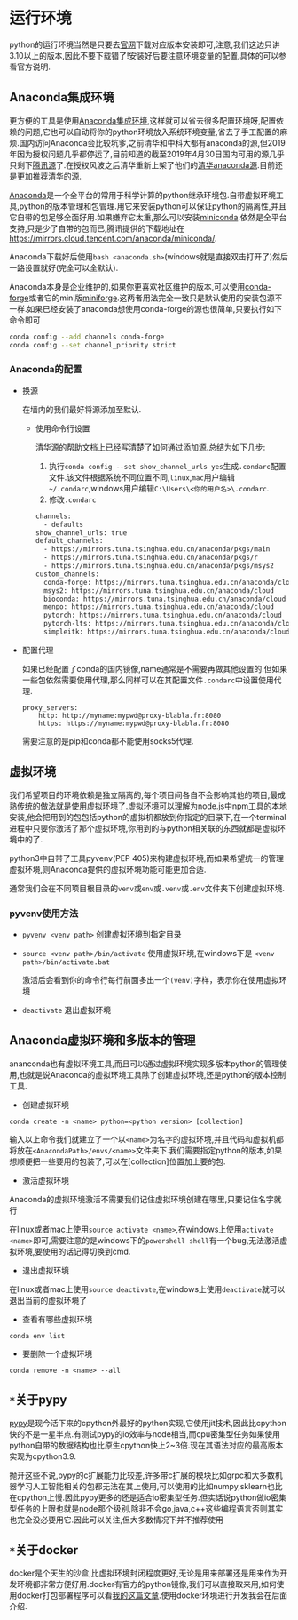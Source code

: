 # 运行环境

python的运行环境当然是只要去[官网](https://www.python.org/)下载对应版本安装即可,注意,我们这边只讲3.10以上的版本,因此不要下载错了!安装好后要注意环境变量的配置,具体的可以参看官方说明.


## Anaconda集成环境

更方便的工具是使用[Anaconda集成环境](https://www.continuum.io/),这样就可以省去很多配置环境呀,配置依赖的问题,它也可以自动将你的python环境放入系统环境变量,省去了手工配置的麻烦.国内访问Anaconda会比较坑爹,之前清华和中科大都有anaconda的源,但2019年因为授权问题几乎都停运了,目前知道的截至2019年4月30日国内可用的源几乎只剩下[腾讯源](https://mirrors.cloud.tencent.com/help/Anaconda.html)了.在授权风波之后清华重新上架了他们的[清华anaconda源](https://mirrors.tuna.tsinghua.edu.cn/help/anaconda/).目前还是更加推荐清华的源.

[Anaconda](https://docs.continuum.io/anaconda/index)是一个全平台的常用于科学计算的python继承环境包.自带虚拟环境工具,python的版本管理和包管理.用它来安装python可以保证python的隔离性,并且它自带的包足够全面好用.如果嫌弃它太重,那么可以安装[miniconda](http://conda.pydata.org/miniconda.html).依然是全平台支持,只是少了自带的包而已,腾讯提供的下载地址在<https://mirrors.cloud.tencent.com/anaconda/miniconda/>.

Anaconda下载好后使用`bash <anaconda.sh>`(windows就是直接双击打开了)然后一路设置就好(完全可以全默认).

Anaconda本身是企业维护的,如果你更喜欢社区维护的版本,可以使用[conda-forge](https://conda-forge.org/)或者它的mini版[miniforge](https://github.com/conda-forge/miniforge/#download).这两者用法完全一致只是默认使用的安装包源不一样.如果已经安装了anaconda想使用conda-forge的源也很简单,只要执行如下命令即可

```bash
conda config --add channels conda-forge
conda config --set channel_priority strict
```

### Anaconda的配置


+ 换源

    在墙内的我们最好将源添加至默认.

    + 使用命令行设置
    
        清华源的帮助文档上已经写清楚了如何通过添加源.总结为如下几步:
        1. 执行`conda config --set show_channel_urls yes`生成`.condarc`配置文件.该文件根据系统不同位置不同,`linux`,`mac`用户编辑`~/.condarc`,windows用户编辑`C:\Users\<你的用户名>\.condarc`.
        2. 修改`.condarc`
        
        ```txt
        channels:
          - defaults
        show_channel_urls: true
        default_channels:
          - https://mirrors.tuna.tsinghua.edu.cn/anaconda/pkgs/main
          - https://mirrors.tuna.tsinghua.edu.cn/anaconda/pkgs/r
          - https://mirrors.tuna.tsinghua.edu.cn/anaconda/pkgs/msys2
        custom_channels:
          conda-forge: https://mirrors.tuna.tsinghua.edu.cn/anaconda/cloud
          msys2: https://mirrors.tuna.tsinghua.edu.cn/anaconda/cloud
          bioconda: https://mirrors.tuna.tsinghua.edu.cn/anaconda/cloud
          menpo: https://mirrors.tuna.tsinghua.edu.cn/anaconda/cloud
          pytorch: https://mirrors.tuna.tsinghua.edu.cn/anaconda/cloud
          pytorch-lts: https://mirrors.tuna.tsinghua.edu.cn/anaconda/cloud
          simpleitk: https://mirrors.tuna.tsinghua.edu.cn/anaconda/cloud
        ```

+ 配置代理

    如果已经配置了conda的国内镜像,name通常是不需要再做其他设置的.但如果一些包依然需要使用代理,那么同样可以在其配置文件`.condarc`中设置使用代理.
    
    ```
    proxy_servers:  
        http: http://myname:mypwd@proxy-blabla.fr:8080  
        https: https://myname:mypwd@proxy-blabla.fr:8080
    ```

    需要注意的是pip和conda都不能使用socks5代理.


## 虚拟环境

我们希望项目的环境依赖是独立隔离的,每个项目间各自不会影响其他的项目,最成熟传统的做法就是使用虚拟环境了.虚拟环境可以理解为node.js中npm工具的本地安装,他会把用到的包包括python的虚拟机都放到你指定的目录下,在一个terminal进程中只要你激活了那个虚拟环境,你用到的与python相关联的东西就都是虚拟环境中的了.

python3中自带了工具pyvenv(PEP 405)来构建虚拟环境,而如果希望统一的管理虚拟环境,则Anaconda提供的虚拟环境功能可能更加合适.

通常我们会在不同项目根目录的`venv`或`env`或`.venv`或`.env`文件夹下创建虚拟环境.


### **pyvenv使用方法**

+ `pyvenv <venv path>` 创建虚拟环境到指定目录

+ `source <venv path>/bin/activate`  使用虚拟环境,在windows下是 `<venv path>/bin/activate.bat`

    激活后会看到你的命令行每行前面多出一个`(venv)`字样，表示你在使用虚拟环境

+ `deactivate` 退出虚拟环境


## Anaconda虚拟环境和多版本的管理

ananconda也有虚拟环境工具,而且可以通过虚拟环境实现多版本python的管理使用,也就是说Anaconda的虚拟环境工具除了创建虚拟环境,还是python的版本控制工具.


+ 创建虚拟环境


```shell
conda create -n <name> python=<python version> [collection]
```

输入以上命令我们就建立了一个以`<name>`为名字的虚拟环境,并且代码和虚拟机都将放在`<AnacondaPath>/envs/<name>`文件夹下.我们需要指定python的版本,如果想顺便把一些要用的包装了,可以在[collection]位置加上要的包.

+ 激活虚拟环境

Anaconda的虚拟环境激活不需要我们记住虚拟环境创建在哪里,只要记住名字就行

在linux或者mac上使用`source activate <name>`,在windows上使用`activate <name>`即可,需要注意的是windows下的`powershell shell`有一个bug,无法激活虚拟环境,要使用的话记得切换到cmd.


+ 退出虚拟环境

在linux或者mac上使用`source deactivate`,在windows上使用`deactivate`就可以退出当前的虚拟环境了


+ 查看有哪些虚拟环境

`conda env list`


+ 要删除一个虚拟环境

`conda remove -n <name> --all`

## `*`关于pypy

[pypy](http://pypy.org/)是现今活下来的cpython外最好的python实现,它使用jit技术,因此比cpython快的不是一星半点.有测试pypy的io效率与node相当,而cpu密集型任务如果使用python自带的数据结构也比原生cpython快上2~3倍.现在其语法对应的最高版本实现为cpython3.9.

抛开这些不说,pypy的c扩展能力比较差,许多带c扩展的模块比如grpc和大多数机器学习人工智能相关的包都无法在其上使用,可以使用的比如numpy,sklearn也比在cpython上慢.因此pypy更多的还是适合io密集型任务.但实话说python做io密集型任务的上限也就是node那个级别,除非不会go,java,c++这些编程语言否则其实也完全没必要用它.因此可以关注,但大多数情况下并不推荐使用

## `*`关于docker

docker是个天生的沙盒,比虚拟环境封闭程度更好,无论是用来部署还是用来作为开发环境都非常方便好用.docker有官方的python镜像,我们可以直接取来用,如何使用docker打包部署程序可以看[我的这篇文章](https://blog.hszofficial.site/TutorialForDocker/).使用docker环境进行开发我会在后面介绍.
